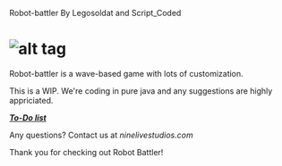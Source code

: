 Robot-battler
By Legosoldat and Script_Coded

![alt tag](https://github.com/Legosoldat/Robot-battler/blob/master/Rpg/Rpg/res/logo.png)
===============================

Robot-battler is a wave-based game with lots of customization.

This is a WIP.
We're coding in pure java and any suggestions are highly appriciated.

[_**To-Do list**_](https://github.com/9LivesStudios/Robot-battler/blob/master/TO-DO.md)

Any questions?
Contact us at *ninelivestudios.com*

Thank you for checking out Robot Battler!
